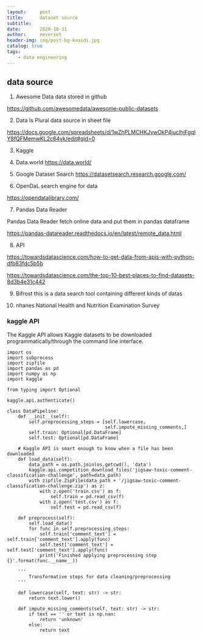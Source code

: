 ```yaml
---
layout:     post
title:      dataset source
subtitle:   
date:       2020-10-31
author:     neverset
header-img: img/post-bg-kuaidi.jpg
catalog: true
tags:
    - data engineering
---
```



## data source

1. Awesome Data
data stored in github

https://github.com/awesomedata/awesome-public-datasets

2. Data Is Plural
data source in sheet file

https://docs.google.com/spreadsheets/d/1wZhPLMCHKJvwOkP4juclhjFgqIY8fQFMemwKL2c64vk/edit#gid=0

3. Kaggle

4. Data.world
https://data.world/

5. Google Dataset Search
https://datasetsearch.research.google.com/

6. OpenDaL
search engine for data

https://opendatalibrary.com/

7. Pandas Data Reader

Pandas Data Reader fetch online data and put them in pandas dataframe

https://pandas-datareader.readthedocs.io/en/latest/remote_data.html

8. API

https://towardsdatascience.com/how-to-get-data-from-apis-with-python-dfb83fdc5b5b

https://towardsdatascience.com/the-top-10-best-places-to-find-datasets-8d3b4e31c442

9. Bifrost
this is a data search tool containing different kinds of datas

10. nhanes
National Health and Nutrition Examination Survey

###  kaggle API
The Kaggle API allows Kaggle datasets to be downloaded programmatically/through the command line interface.

    import os
    import subprocess
    import zipfile
    import pandas as pd
    import numpy as np
    import kaggle 

    from typing import Optional

    kaggle.api.authenticate()

    class DataPipeline:
        def __init__(self):
            self.preprocessing_steps = [self.lowercase,
                                        self.impute_missing_comments,]
            self.train: Optional[pd.DataFrame]
            self.test: Optional[pd.DataFrame]

        # Kaggle API is smart enough to know when a file has been downloaded
        def load_data(self):
            data_path = os.path.join(os.getcwd(), 'data')
            kaggle.api.competition_download_files('jigsaw-toxic-comment-classification-challenge', path=data_path)
            with zipfile.ZipFile(data_path + '/jigsaw-toxic-comment-classification-challenge.zip') as z:
                with z.open('train.csv') as f:
                    self.train = pd.read_csv(f)
                with z.open('test.csv') as f:
                    self.test = pd.read_csv(f)

        def preprocess(self):
            self.load_data()
            for func in self.preprocessing_steps:
                self.train['comment_text'] = self.train['comment_text'].apply(func)
                self.test['comment_text'] = self.test['comment_text'].apply(func)
                print('Finished applying preprocessing step {}'.format(func.__name__))

        '''
            Transformative steps for data cleaning/preprocessing
        '''

        def lowercase(self, text: str) -> str:
            return text.lower()

        def impute_missing_comments(self, text: str) -> str:
            if text == '' or text is np.nan:
                return 'unknown'
            else:
                return text
